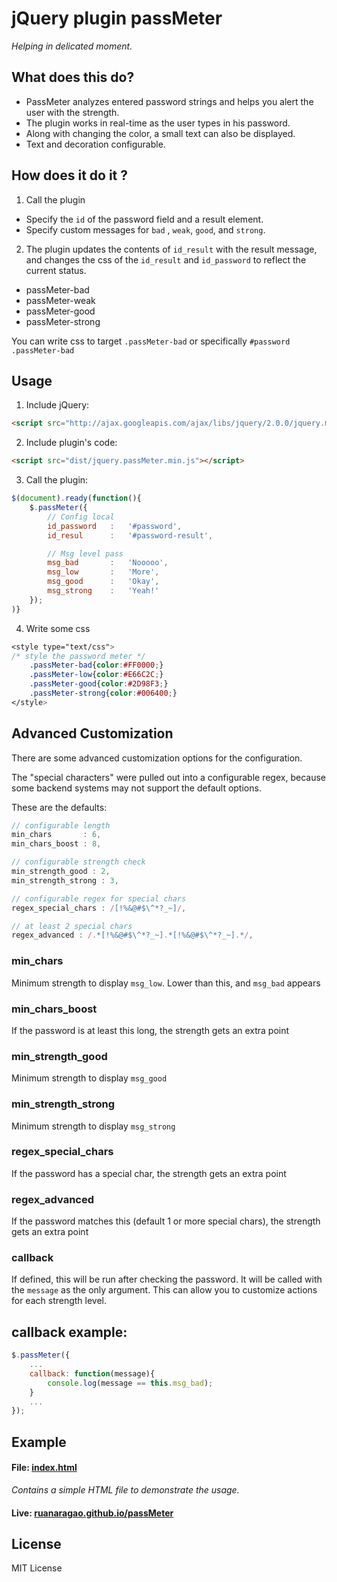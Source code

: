 jQuery plugin passMeter
========================
*Helping in delicated moment.*

## What does this do?
- PassMeter analyzes entered password strings and helps you alert the user with the strength.
- The plugin works in real-time as the user types in his password.
- Along with changing the color, a small text can also be displayed.
- Text and decoration configurable.


## How does it do it ?

1. Call the plugin

* Specify the `id` of the password field and a result element.
* Specify custom messages for `bad` , `weak`, `good`, and `strong`.

2. The plugin updates the contents of `id_result` with the result message, and changes the css of the `id_result` and `id_password` to reflect the current status.

* passMeter-bad
* passMeter-weak
* passMeter-good
* passMeter-strong

You can write css to target `.passMeter-bad` or specifically `#password .passMeter-bad`


## Usage

1. Include jQuery:

```html
<script src="http://ajax.googleapis.com/ajax/libs/jquery/2.0.0/jquery.min.js"></script>
```

2. Include plugin's code:

```html
<script src="dist/jquery.passMeter.min.js"></script>
```

3. Call the plugin:

```javascript
$(document).ready(function(){
	$.passMeter({
		// Config local
		id_password   :   '#password',
		id_resul   	  :   '#password-result',

		// Msg level pass
		msg_bad       :   'Nooooo',
		msg_low       :   'More',
		msg_good      :   'Okay',
		msg_strong    :   'Yeah!'
	});
)}
```

4. Write some css

```css
<style type="text/css">
/* style the password meter */
	.passMeter-bad{color:#FF0000;}
	.passMeter-low{color:#E66C2C;}
	.passMeter-good{color:#2D98F3;}
	.passMeter-strong{color:#006400;}
</style>
```

## Advanced Customization

There are some advanced customization options for the configuration.

The "special characters" were pulled out into a configurable regex, because some backend systems may not support the default options.

These are the defaults:
```javascript
// configurable length
min_chars       : 6,
min_chars_boost : 8,

// configurable strength check
min_strength_good : 2,
min_strength_strong : 3,

// configurable regex for special chars
regex_special_chars : /[!%&@#$\^*?_~]/,

// at least 2 special chars
regex_advanced : /.*[!%&@#$\^*?_~].*[!%&@#$\^*?_~].*/,
```

### __min_chars__
Minimum strength to display `msg_low`.  Lower than this, and `msg_bad` appears

### __min_chars_boost__
If the password is at least this long, the strength gets an extra point

### __min_strength_good__
Minimum strength to display `msg_good`

### __min_strength_strong__
Minimum strength to display `msg_strong`

### __regex_special_chars__
If the password has a special char, the strength gets an extra point

### __regex_advanced__
If the password matches this (default 1 or more special chars), the strength gets an extra point

### __callback__
If defined, this will be run after checking the password.  It will be called with the `message` as the only argument.
This can allow you to customize actions for each strength level.

## callback example:

```javascript
$.passMeter({
	...
	callback: function(message){
		console.log(message == this.msg_bad);
	}
	...
});
```


## Example

#### File: [index.html](https://github.com/RuanAragao/passMeter/blob/master/index.html)
*Contains a simple HTML file to demonstrate the usage.*
#### Live: [ruanaragao.github.io/passMeter](https://ruanaragao.github.io/passMeter/)

## License

MIT License
